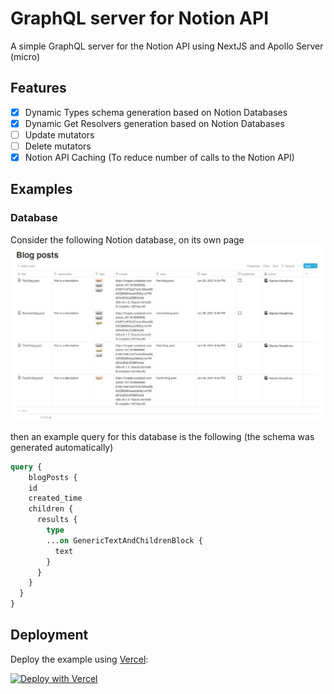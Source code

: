 GraphQL server for Notion API
=============================

A simple GraphQL server for the Notion API using NextJS and Apollo Server (micro)

## Features

- [x] Dynamic Types schema generation based on Notion Databases
- [x] Dynamic Get Resolvers generation based on Notion Databases
- [ ] Update mutators
- [ ] Delete mutators
- [x] Notion API Caching (To reduce number of calls to the Notion API)

## Examples

### Database

Consider the following Notion database, on its own page
![](./docs/img/notion-database-structure.png)

then an example query for this database is the following (the schema was generated automatically)
```graphql
query {
	blogPosts {
    id
    created_time
    children {
      results {
        type
        ...on GenericTextAndChildrenBlock {
          text
        }
      }
    }
  }
}
```

## Deployment

Deploy the example using [Vercel](https://vercel.com?utm_source=github):

[![Deploy with Vercel](https://vercel.com/button)](https://vercel.com/new/git/external?repository-url=https://github.com/karadalex/nextjs-notion-graphql)

